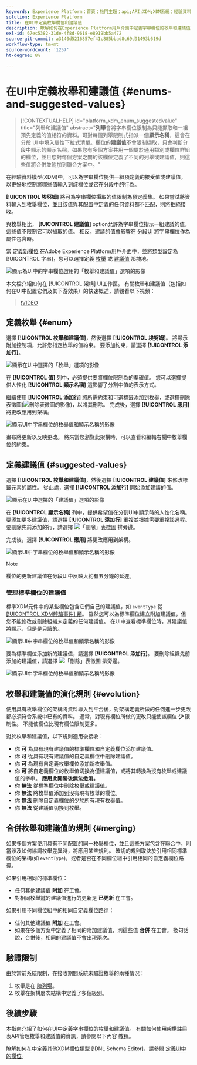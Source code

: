 ```yaml
---
keywords: Experience Platform；首頁；熱門主題；api;API;XDM;XDM系統；經驗資料模型；資料模型；ui;workspace;enum;field;
solution: Experience Platform
title: 在UI中定義枚舉欄位和建議值
description: 瞭解如何在Experience Platform用戶介面中定義字串欄位的枚舉和建議值。
exl-id: 67ec5382-31de-4f8d-9618-e8919bb5a472
source-git-commit: a3140d5216857ef41c885bbad8c69d91493b619d
workflow-type: tm+mt
source-wordcount: '1257'
ht-degree: 8%

---
```


# 在UI中定義枚舉和建議值 {#enums-and-suggested-values}

>[!CONTEXTUALHELP]
>id="platform_xdm_enum_suggestedvalue"
>title="列舉和建議值"
>abstract="**列舉**&#x200B;會將字串欄位限制為只能擷取和一組預先定義的值相符的資料。可對每個列舉限制式指派一個&#x200B;**顯示名稱**，這會在分段 UI 中填入屬性下拉式清單。欄位的&#x200B;**建議值**&#x200B;不會限制擷取，只會判斷分段中顯示的顯示名稱。如果您有多個方案共用一個屬於通用類別或欄位群組的欄位，並且您對每個方案之間的該欄位定義了不同的列舉或建議值，則這些值將合併並附加到聯合方案中。"

在經驗資料模型(XDM)中，可以為字串欄位提供一組預定義的接受值或建議值，以更好地控制將哪些值輸入到該欄位或它在分段中的行為。

**[!UICONTROL 埃努姆]** 將可為字串欄位攝取的值限制為預定義集。 如果嘗試將資料輸入到枚舉欄位，並且該值與其配置中定義的任何資料都不匹配，則將拒絕接收。

與枚舉相比， **[!UICONTROL 建議值]** option允許為字串欄位指示一組建議的值，這些值不限制它可以攝取的值。 相反，建議的值會影響在 [分段UI](../../../segmentation/ui/overview.md) 將字串欄位作為屬性包含時。

當 [定義新欄位](./overview.md#define) 在Adobe Experience Platform用戶介面中，並將類型設定為 [!UICONTROL 字串]，您可以選擇定義 [枚舉](#enum) 或 [建議值](#suggested-values) 那塊地。

![顯示為UI中的字串欄位啟用的「枚舉和建議值」選項的影像](../../images/ui/fields/enum/enum-options-selected.png)

本文檔介紹如何在 [!UICONTROL 架構] UI工作區。 有關枚舉和建議值（包括如何在UI中配置它們及其下游效果）的快速概述，請觀看以下視頻：

>[!VIDEO](https://video.tv.adobe.com/v/3409501/?quality=12&learn=on)

## 定義枚舉 {#enum}

選擇 **[!UICONTROL 枚舉和建議值]**，然後選擇 **[!UICONTROL 埃努姆]**。 將顯示附加控制項，允許您指定枚舉的值約束。 要添加約束，請選擇 **[!UICONTROL 添加行]**。

![顯示在UI中選擇的「枚舉」選項的影像](../../images/ui/fields/enum/enum-add-row.png)

在 **[!UICONTROL 值]** 列中，必須提供要將欄位限制為的準確值。 您可以選擇提供人性化 **[!UICONTROL 顯示名稱]** 這影響了分割中值的表示方式。

繼續使用 **[!UICONTROL 添加行]** 將所需約束和可選標籤添加到枚舉，或選擇刪除表徵圖(![刪除表徵圖的影像](../../images/ui/fields/enum/remove-icon.png))，以將其刪除。 完成後，選擇 **[!UICONTROL 應用]** 將更改應用到架構。

![顯示UI中字串欄位的枚舉值和顯示名稱的影像](../../images/ui/fields/enum/enum-confirm.png)

畫布將更新以反映更改。 將來當您瀏覽此架構時，可以查看和編輯右欄中枚舉欄位的約束。

## 定義建議值 {#suggested-values}

選擇 **[!UICONTROL 枚舉和建議值]**，然後選擇 **[!UICONTROL 建議值]** 來修改標籤元素的屬性。 從此處，選擇 **[!UICONTROL 添加行]** 開始添加建議的值。

![顯示在UI中選擇的「建議值」選項的影像](../../images/ui/fields/enum/suggested-add-row.png)

在 **[!UICONTROL 顯示名稱]** 列中，提供希望值在分割UI中顯示時的人性化名稱。 要添加更多建議值，請選擇 **[!UICONTROL 添加行]** 重複並根據需要重複該過程。 要刪除先前添加的行，請選擇 ![「刪除」表徵圖](../../images/ui/fields/enum/remove-icon.png) 排旁邊。

完成後，選擇 **[!UICONTROL 應用]** 將更改應用到架構。

![顯示UI中字串欄位的枚舉值和顯示名稱的影像](../../images/ui/fields/enum/suggested-confirm.png)

>[!NOTE]
>
>欄位的更新建議值在分段UI中反映大約有五分鐘的延遲。

### 管理標準欄位的建議值

標準XDM元件中的某些欄位包含它們自己的建議值，如 `eventType` 從 [[!UICONTROL XDM體驗事件] 類](../../classes/experienceevent.md)。 雖然您可以為標準欄位建立附加建議值，但您不能修改或刪除組織未定義的任何建議值。 在UI中查看標準欄位時，其建議值將顯示，但是是只讀的。

![顯示UI中字串欄位的枚舉值和顯示名稱的影像](../../images/ui/fields/enum/suggested-standard.png)

要為標準欄位添加新的建議值，請選擇 **[!UICONTROL 添加行]**。 要刪除組織先前添加的建議值，請選擇 ![「刪除」表徵圖](../../images/ui/fields/enum/remove-icon.png) 排旁邊。

![顯示UI中字串欄位的枚舉值和顯示名稱的影像](../../images/ui/fields/enum/suggested-standard-add.png)

<!-- ### Removing suggested values for standard fields

Only suggested values that you define can be removed from a standard field. Existing suggested values can be disabled so that they no longer appear in the segmentation dropdown, but they cannot be removed outright.

For example, consider a profile schema where the a suggested value for the standard `person.gender` field is disabled:

![Image showing the enum values and display names filled out for the string field in the UI](../../images/ui/fields/enum/standard-enum-disabled.png)

In this example, the display name "[!UICONTROL Non-specific]" is now disabled from being shown in the segmentation dropdown list. However, the value `non_specific` is still part of the list of enumerated fields and is therefore still allowed on ingestion. In other words, you cannot disable the actual enum value for the standard field as it would go against the principle of only allowing changes that make a field less restrictive.

See the [section below](#evolution) for more information on the rules for updating enums and suggested values for existing schema fields. -->

## 枚舉和建議值的演化規則 {#evolution}

使用具有枚舉欄位的架構將資料導入到平台後，對架構定義所做的任何進一步更改都必須符合系統中已有的資料。 通常，對現有欄位所做的更改只能使該欄位 **少** 限制性。 不能使欄位比現有欄位限制更多。

對於枚舉和建議值，以下規則適用後接收：

* 你 **可** 為具有現有建議值的標準欄位和自定義欄位添加建議值。
* 你 **可** 從具有現有建議值的自定義欄位中刪除建議值。
* 你 **可** 為現有自定義枚舉欄位添加新枚舉值。
* 你 **可** 將自定義欄位的枚舉值切換為僅建議值，或將其轉換為沒有枚舉或建議值的字串。 **應用此開關後無法撤消。**
* 你 **無法** 從標準欄位中刪除枚舉或建議值。
* 你 **無法** 將枚舉值添加到沒有現有枚舉的欄位。
* 你 **無法** 刪除自定義欄位的少於所有現有枚舉值。
* 你 **無法** 從建議值切換到枚舉。

## 合併枚舉和建議值的規則 {#merging}

如果多個方案使用具有不同配置的同一枚舉欄位，並且這些方案包含在聯合中，則當涉及如何協調枚舉差異時，將應用某些規則。 確切的規則取決於引用相同標準欄位的架構(如 `eventType`)，或者是否在不同欄位組中引用相同的自定義欄位路徑。

如果引用相同的標準欄位：

* 任何其他建議值 **附加** 在工會。
* 對相同枚舉鍵的建議值進行的更新是 **已更新** 在工會。

如果引用不同欄位組中的相同自定義欄位路徑：

* 任何其他建議值 **附加** 在工會。
* 如果在多個方案中定義了相同的附加建議值，則這些值 **合併** 在工會。 換句話說，合併後，相同的建議值不會出現兩次。

## 驗證限制

由於當前系統限制，在接收期間系統未驗證枚舉的兩種情況：

1. 枚舉是在 [陣列場](./array.md)。
1. 枚舉在架構層次結構中定義了多個級別。

## 後續步驟

本指南介紹了如何在UI中定義字串欄位的枚舉和建議值。 有關如何使用架構註冊表API管理枚舉和建議值的資訊，請參閱以下內容 [教程](../../tutorials/suggested-values.md)。

瞭解如何在中定義其他XDM欄位類型 [!DNL Schema Editor]，請參閱 [定義UI中的欄位](./overview.md#special)。
